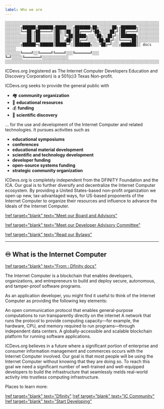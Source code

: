 ```yaml
---
label: Who we are
---
```


```
░░░░░░░░░░░░░░░░░░░░░░░░░░░░░░░░░░░░░░░░░░░░░░░░░░░░░░░░░░░░░░░░░░░░░░░░░
░░░░░░░╔██████╔███████╔█████░░░╔███████╗██╗░░░░░░██╗╔███████╗░░░░░░░░░░░░
░░░░░░░╚══██░╔██═════╝║██║░║██░║██╔════╝╚██╗░░░░██╔╝║██╔════╝░░░░░░░░░░░░
░░░░░░░░░░██░║██░░░░░░║██░░╚╗██║█████╗░░░╚██╗░░██╔╝░║███████╗░░░░░░░░░░░░
░░░░░░░░░░██░║██░░░░░░║██░░╔██╝║██╔══╝░░░░╚██╗██╔╝░░╚════╗██║░░░░░░░░░░░░
░░░░░░░╔██████═╗██████║█████═╝░║███████╗░░░╚██╔═╝░░░╔███████║░ docs ░░░░░
░░░░░░░╚════╝░░╚═════╝╚════╝░░░╚═══════╝░░░ ╚═╝░░░░░╚═══════╝░░░░░░░░░░░░
░░░░░░░░░░░░░░░░░░░░░░░░░░░░░░░░░░░░░░░░░░░░░░░░░░░░░░░░░░░░░░░░░░░░░░░░░
```

ICDevs.org (registered as The Internet Computer Developers Education and Discovery Corporation) is a 501(c)3 Texas Non-profit.

ICDevs.org seeks to provide the general public with

- 🏘️ **community organization**
- 📖 **educational resources**
- 💰 **funding**
- 🔬 **scientific discovery**

… for the use and development of the Internet Computer and related technologies. It pursues activities such as

- **educational symposiums**
- **conferences**
- **educational material development**
- **scientific and technology development**
- **developer funding**
- **open-source systems funding**
- **strategic community organization**

ICDevs.org is completely independent from the DFINITY Foundation and the ICA. Our goal is to further diversify and decentralize the Internet Computer ecosystem. By providing a United States-based non-profit organization we open up new, tax-advantaged ways, for US-based proponents of the Internet Computer to organize their resources and influence to advance the Ideals of the Internet Computer.

[!ref target="blank" text="Meet our Board and Advisors"](https://icdevs.org/board.html)

[!ref target="blank" text="Meet our Developer Advisory Committee"](https://icdevs.org/developer_advisory_committee.html)

[!ref target="blank" text="Read our Bylaws"](https://icdevs.org/bylaws.html)

---

## ♾️ What is the Internet Computer

[!ref target="blank" text="From : Dfinity docs"](https://smartcontracts.org/docs/developers-guide/concepts/what-is-ic)

The Internet Computer is a blockchain that enables developers, organizations, and entrepreneurs to build and deploy secure, autonomous, and tamper-proof software programs.

As an application developer, you might find it useful to think of the Internet Computer as providing the following key elements:

An open communication protocol that enables general-purpose computations to run transparently directly on the internet A network that runs the protocol to provide computing capacity—for example, the hardware, CPU, and memory required to run programs—through independent data centers. A globally-accessible and scalable blockchain platform for running software applications.

ICDevs.org believes in a future where a significant portion of enterprise and consumer information management and commerces occurs with the Internet Computer involved. Our goal is that most people will be using the Internet Computer without knowing that they are doing so. To reach this goal we need a significant number of well-trained and well-equipped developers to build the infrastructure that seamlessly melds real-world activity into trustless computing infrastructure.

Places to learn more:

[!ref target="blank" text="Dfinity"](https://dfinity.org/)
[!ref target="blank" text="IC Community"](https://www.ic.community/)
[!ref target="blank" text="Start Developing"](https://smartcontracts.org/)
